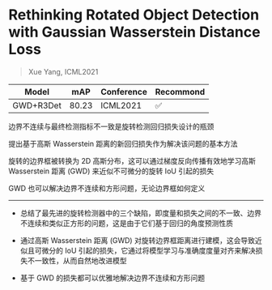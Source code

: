 # Rethinking Rotated Object Detection with Gaussian Wasserstein Distance Loss

> Xue Yang, ICML2021

|Model|mAP|Conference|Recommond|
|--|--|--|--|
|GWD+R3Det|80.23|ICML2021|:white_check_mark:|

边界不连续与最终检测指标不一致是旋转检测回归损失设计的瓶颈

提出基于高斯 Wasserstein 距离的新回归损失作为解决该问题的基本方法

旋转的边界框被转换为 2D 高斯分布，这可以通过梯度反向传播有效地学习高斯 Wasserstein 距离 (GWD) 来近似不可微分的旋转 IoU 引起的损失

GWD 也可以解决边界不连续和方形问题，无论边界框如何定义

---

- 总结了最先进的旋转检测器中的三个缺陷，即度量和损失之间的不一致、边界不连续和类似正方形的问题，这是由于它们基于回归的角度预测性质

- 通过高斯 Wasserstein 距离 (GWD) 对旋转边界框距离进行建模，这会导致近似且可微分的 IoU 引起的损失，它通过将模型学习与准确度度量对齐来解决损失不一致性，从而自然地改进模型

- 基于 GWD 的损失都可以优雅地解决边界不连续和方形问题
